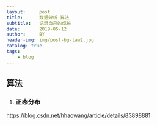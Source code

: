 ```yaml
---
layout:     post
title:      数据分析-算法
subtitle:   记录自己的成长
date:       2019-05-12
author:     BY
header-img: img/post-bg-law2.jpg
catalog: true
tags:
    - blog
---
```



## 算法

1. ### 正态分布

https://blog.csdn.net/hhaowang/article/details/83898881
